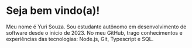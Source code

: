 # Seja bem vindo(a)!
Meu nome é Yuri Souza. Sou estudante autônomo em desenvolvimento de software desde o inicio de 2023. No meu GitHub, trago conhecimentos e experiências das tecnologias: Node.js, Git, Typescript e SQL. 

<!--
**yurissz/yurissz** is a ✨ _special_ ✨ repository because its `README.md` (this file) appears on your GitHub profile.

Here are some ideas to get you started:

- 🔭 I’m currently working on ...
- 🌱 I’m currently learning ...
- 👯 I’m looking to collaborate on ...
- 🤔 I’m looking for help with ...
- 💬 Ask me about ...
- 📫 How to reach me: ...
- 😄 Pronouns: ...
- ⚡ Fun fact: ...
-->
